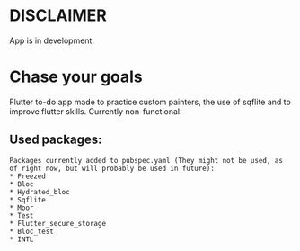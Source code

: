 # DISCLAIMER

App is in development.

# Chase your goals

Flutter to-do app made to practice custom painters, the use of sqflite and to improve flutter skills. Currently non-functional.

## Used packages: 
    Packages currently added to pubspec.yaml (They might not be used, as of right now, but will probably be used in future):
    * Freezed
    * Bloc
    * Hydrated_bloc
    * Sqflite
    * Moor
    * Test
    * Flutter_secure_storage
    * Bloc_test
    * INTL 
    